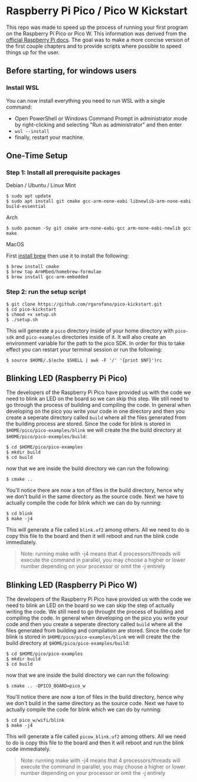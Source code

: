 # Raspberry Pi Pico / Pico W Kickstart
This repo was made to speed up the process of running your first program on the Raspberry Pi Pico or Pico W. This information was derived from the [official Raspberry Pi docs](https://datasheets.raspberrypi.com/pico/getting-started-with-pico.pdf). The goal was to make a more concise version of the first couple chapters and to provide scripts where possible to speed things up for the user.

## Before starting, for windows users
### Install WSL
You can now install everything you need to run WSL with a single command:
 - Open PowerShell or Windows Command Prompt in administrator mode by right-clicking and selecting "Run as administrator" and then enter
 - ```wsl --install```
 - finally, restart your machine.

## One-Time Setup
### Step 1: Install all prerequisite packages
Debian / Ubuntu / Linux Mint
```
$ sudo apt update
$ sudo apt install git cmake gcc-arm-none-eabi libnewlib-arm-none-eabi build-essential
```
Arch
```
$ sudo pacman -Sy git cmake arm-none-eabi-gcc arm-none-eabi-newlib gcc make
```
MacOS

First [install brew](https://brew.sh/) then use it to install the following:
```
$ brew install cmake
$ brew tap ArmMbed/homebrew-formulae
$ brew install gcc-arm-embedded
```
### Step 2: run the setup script
```
$ git clone https://github.com/rgarofano/pico-kickstart.git
$ cd pico-kickstart
$ chmod +x setup.sh
$ ./setup.sh
```
This will generate a `pico` directory inside of your home directory with `pico-sdk` and `pico-examples` directories inside of it. It will also create an environment variable for the path to the pico SDK. In order for this to take effect you can restart your terminal session or run the following:
```
$ source $HOME/.$(echo $SHELL | awk -F '/' '{print $NF}')rc
```

## Blinking LED (Raspberry Pi Pico)
The developers of the Raspberry Pi Pico have provided us with the code we need to blink an LED on the board so we can skip this step. We still need to go through the process of building and compiling the code. In general when developing on the pico you write your code in one directory and then you create a seperate directory called `build` where all the files generated from the building process are stored. Since the code for blink is stored in `$HOME/pico/pico-examples/blink` we will create the the build directory at `$HOME/pico/pico-examples/build`:
```
$ cd $HOME/pico/pico-examples
$ mkdir build
$ cd build
```
now that we are inside the build directory we can run the following:
```
$ cmake ..
```
You'll notice there are now a ton of files in the build directory, hence why we don't build in the same directory as the source code. Next we have to actually compile the code for blink which we can do by running:
```
$ cd blink
$ make -j4
```
This will generate a file called `blink.uf2` among others. All we need to do is copy this file to the board and then it will reboot and run the blink code immediately.
> Note: running make with -j4 means that 4 processors/threads will execute the command in parallel, you may choose a higher or lower number depending on your processor or omit the -j entirely

## Blinking LED (Raspberry Pi Pico W)
The developers of the Raspberry Pi Pico have provided us with the code we need to blink an LED on the board so we can skip the step of actually writing the code. We still need to go throught the process of building and compiling the code. In general when developing on the pico you write your code and then you create a seperate directory called `build` where all the files generated from building and compilation are stored. Since the code for blink is stored in `$HOME/pico/pico-examples/blink` we will create the the build directory at `$HOME/pico/pico-examples/build`:
```
$ cd $HOME/pico/pico-examples
$ mkdir build
$ cd build
```
now that we are inside the build directory we can run the following:
```
$ cmake .. -DPICO_BOARD=pico_w
```
You'll notice there are now a ton of files in the build directory, hence why we don't build in the same directory as the source code. Next we have to actually compile the code for blink which we can do by running:
```
$ cd pico_w/wifi/blink
$ make -j4
```
This will generate a file called `picow_blink.uf2` among others. All we need to do is copy this file to the board and then it will reboot and run the blink code immediately.
> Note: running make with -j4 means that 4 processors/threads will execute the command in parallel, you may choose a higher or lower number depending on your processor or omit the -j entirely

